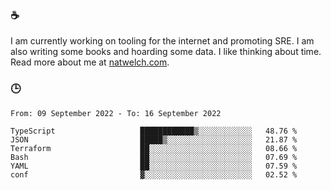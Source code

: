 ### ☕

I am currently working on tooling for the internet and promoting SRE. I am also writing some books and hoarding some data. I like thinking about time. Read more about me at [natwelch.com](https://natwelch.com).

### 🕒

<!--START_SECTION:waka-->

```text
From: 09 September 2022 - To: 16 September 2022

TypeScript                   ████████████▒░░░░░░░░░░░░   48.76 %
JSON                         █████▒░░░░░░░░░░░░░░░░░░░   21.87 %
Terraform                    ██░░░░░░░░░░░░░░░░░░░░░░░   08.66 %
Bash                         ██░░░░░░░░░░░░░░░░░░░░░░░   07.69 %
YAML                         ██░░░░░░░░░░░░░░░░░░░░░░░   07.59 %
conf                         ▓░░░░░░░░░░░░░░░░░░░░░░░░   02.52 %
```

<!--END_SECTION:waka-->
